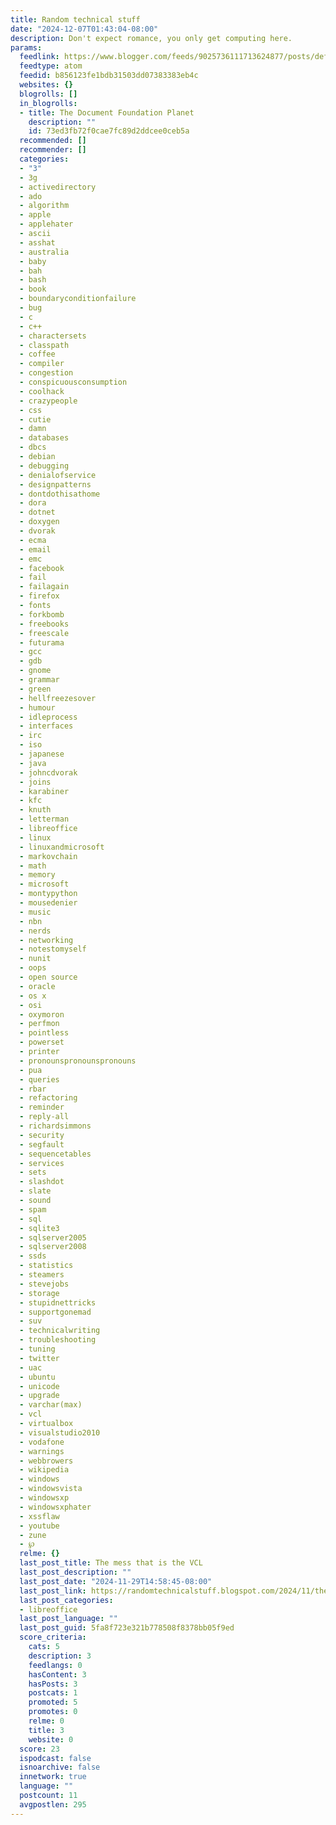 ```yaml
---
title: Random technical stuff
date: "2024-12-07T01:43:04-08:00"
description: Don't expect romance, you only get computing here.
params:
  feedlink: https://www.blogger.com/feeds/9025736111713624877/posts/default/-/libreoffice
  feedtype: atom
  feedid: b856123fe1bdb31503dd07383383eb4c
  websites: {}
  blogrolls: []
  in_blogrolls:
  - title: The Document Foundation Planet
    description: ""
    id: 73ed3fb72f0cae7fc89d2ddcee0ceb5a
  recommended: []
  recommender: []
  categories:
  - "3"
  - 3g
  - activedirectory
  - ado
  - algorithm
  - apple
  - applehater
  - ascii
  - asshat
  - australia
  - baby
  - bah
  - bash
  - book
  - boundaryconditionfailure
  - bug
  - c
  - c++
  - charactersets
  - classpath
  - coffee
  - compiler
  - congestion
  - conspicuousconsumption
  - coolhack
  - crazypeople
  - css
  - cutie
  - damn
  - databases
  - dbcs
  - debian
  - debugging
  - denialofservice
  - designpatterns
  - dontdothisathome
  - dora
  - dotnet
  - doxygen
  - dvorak
  - ecma
  - email
  - emc
  - facebook
  - fail
  - failagain
  - firefox
  - fonts
  - forkbomb
  - freebooks
  - freescale
  - futurama
  - gcc
  - gdb
  - gnome
  - grammar
  - green
  - hellfreezesover
  - humour
  - idleprocess
  - interfaces
  - irc
  - iso
  - japanese
  - java
  - johncdvorak
  - joins
  - karabiner
  - kfc
  - knuth
  - letterman
  - libreoffice
  - linux
  - linuxandmicrosoft
  - markovchain
  - math
  - memory
  - microsoft
  - montypython
  - mousedenier
  - music
  - nbn
  - nerds
  - networking
  - notestomyself
  - nunit
  - oops
  - open source
  - oracle
  - os x
  - osi
  - oxymoron
  - perfmon
  - pointless
  - powerset
  - printer
  - pronounspronounspronouns
  - pua
  - queries
  - rbar
  - refactoring
  - reminder
  - reply-all
  - richardsimmons
  - security
  - segfault
  - sequencetables
  - services
  - sets
  - slashdot
  - slate
  - sound
  - spam
  - sql
  - sqlite3
  - sqlserver2005
  - sqlserver2008
  - ssds
  - statistics
  - steamers
  - stevejobs
  - storage
  - stupidnettricks
  - supportgonemad
  - suv
  - technicalwriting
  - troubleshooting
  - tuning
  - twitter
  - uac
  - ubuntu
  - unicode
  - upgrade
  - varchar(max)
  - vcl
  - virtualbox
  - visualstudio2010
  - vodafone
  - warnings
  - webbrowers
  - wikipedia
  - windows
  - windowsvista
  - windowsxp
  - windowsxphater
  - xssflaw
  - youtube
  - zune
  - ℘
  relme: {}
  last_post_title: The mess that is the VCL
  last_post_description: ""
  last_post_date: "2024-11-29T14:58:45-08:00"
  last_post_link: https://randomtechnicalstuff.blogspot.com/2024/11/the-mess-that-is-vcl.html
  last_post_categories:
  - libreoffice
  last_post_language: ""
  last_post_guid: 5fa8f723e321b778508f8378bb05f9ed
  score_criteria:
    cats: 5
    description: 3
    feedlangs: 0
    hasContent: 3
    hasPosts: 3
    postcats: 1
    promoted: 5
    promotes: 0
    relme: 0
    title: 3
    website: 0
  score: 23
  ispodcast: false
  isnoarchive: false
  innetwork: true
  language: ""
  postcount: 11
  avgpostlen: 295
---
```

